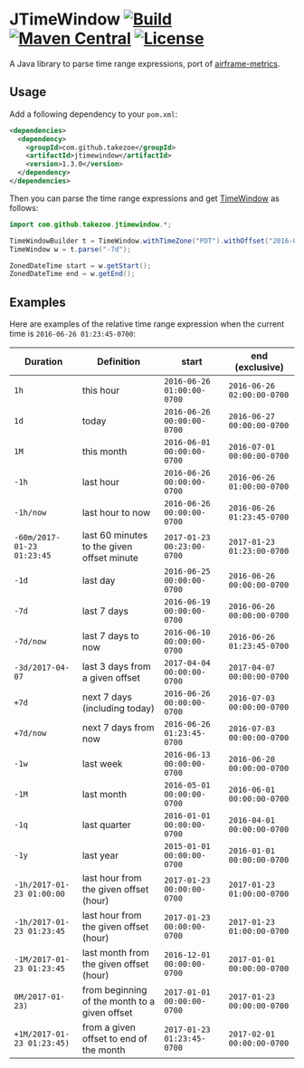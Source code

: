 # JTimeWindow [![Build](https://github.com/takezoe/jtimewindow/actions/workflows/maven.yml/badge.svg)](https://github.com/takezoe/jtimewindow/actions/workflows/maven.yml) [![Maven Central](https://maven-badges.herokuapp.com/maven-central/com.github.takezoe/jtimewindow/badge.svg)](https://maven-badges.herokuapp.com/maven-central/com.github.takezoe/jtimewindow) [![License](https://img.shields.io/badge/License-Apache%202.0-blue.svg)](https://github.com/takezoe/jtimewindow/blob/master/LICENSE)

A Java library to parse time range expressions, port of [airframe-metrics](https://github.com/wvlet/airframe/tree/master/airframe-metrics).

## Usage

Add a following dependency to your `pom.xml`:

```xml
<dependencies>
  <dependency>
    <groupId>com.github.takezoe</groupId>
    <artifactId>jtimewindow</artifactId>
    <version>1.3.0</version>
  </dependency>
</dependencies>
```

Then you can parse the time range expressions and get [TimeWindow](https://github.com/takezoe/jtimewindow/blob/master/src/main/java/com/github/takezoe/jtimewindow/TimeWindow.java) as follows:

```java
import com.github.takezoe.jtimewindow.*;

TimeWindowBuilder t = TimeWindow.withTimeZone("PDT").withOffset("2016-06-26 01:23:45-0700");
TimeWindow w = t.parse("-7d");

ZonedDateTime start = w.getStart();
ZonedDateTime end = w.getEnd();
```

## Examples

Here are examples of the relative time range expression when the current time is `2016-06-26 01:23:45-0700`:

|Duration                  |Definition                                   |start                     |end (exclusive)           |
|--------------------------|---------------------------------------------|--------------------------|--------------------------|
|`1h`                      |this hour                                    |`2016-06-26 01:00:00-0700`|`2016-06-26 02:00:00-0700`|
|`1d`                      |today                                        |`2016-06-26 00:00:00-0700`|`2016-06-27 00:00:00-0700`|
|`1M`                      |this month                                   |`2016-06-01 00:00:00-0700`|`2016-07-01 00:00:00-0700`|
|`-1h`                     |last hour                                    |`2016-06-26 00:00:00-0700`|`2016-06-26 01:00:00-0700`|
|`-1h/now`                 |last hour to now                             |`2016-06-26 00:00:00-0700`|`2016-06-26 01:23:45-0700`|
|`-60m/2017-01-23 01:23:45`|last 60 minutes to the given offset minute   |`2017-01-23 00:23:00-0700`|`2017-01-23 01:23:00-0700`|
|`-1d`                     |last day                                     |`2016-06-25 00:00:00-0700`|`2016-06-26 00:00:00-0700`|
|`-7d`                     |last 7 days                                  |`2016-06-19 00:00:00-0700`|`2016-06-26 00:00:00-0700`|
|`-7d/now`                 |last 7 days to now                           |`2016-06-10 00:00:00-0700`|`2016-06-26 01:23:45-0700`|
|`-3d/2017-04-07`          |last 3 days from a given offset              |`2017-04-04 00:00:00-0700`|`2017-04-07 00:00:00-0700`|
|`+7d`                     |next 7 days (including today)                |`2016-06-26 00:00:00-0700`|`2016-07-03 00:00:00-0700`|
|`+7d/now`                 |next 7 days from now                         |`2016-06-26 01:23:45-0700`|`2016-07-03 00:00:00-0700`|
|`-1w`                     |last week                                    |`2016-06-13 00:00:00-0700`|`2016-06-20 00:00:00-0700`|
|`-1M`                     |last month                                   |`2016-05-01 00:00:00-0700`|`2016-06-01 00:00:00-0700`|
|`-1q`                     |last quarter                                 |`2016-01-01 00:00:00-0700`|`2016-04-01 00:00:00-0700`|
|`-1y`                     |last year                                    |`2015-01-01 00:00:00-0700`|`2016-01-01 00:00:00-0700`|
|`-1h/2017-01-23 01:00:00` |last hour from the given offset (hour)       |`2017-01-23 00:00:00-0700`|`2017-01-23 01:00:00-0700`|
|`-1h/2017-01-23 01:23:45` |last hour from the given offset (hour)       |`2017-01-23 00:00:00-0700`|`2017-01-23 01:00:00-0700`|
|`-1M/2017-01-23 01:23:45` |last month from the given offset (hour)      |`2016-12-01 00:00:00-0700`|`2017-01-01 00:00:00-0700`|
|`0M/2017-01-23)`          |from beginning of the month to a given offset|`2017-01-01 00:00:00-0700`|`2017-01-23 00:00:00-0700`|
|`+1M/2017-01-23 01:23:45)`|from a given offset to end of the month      |`2017-01-23 01:23:45-0700`|`2017-02-01 00:00:00-0700`|

